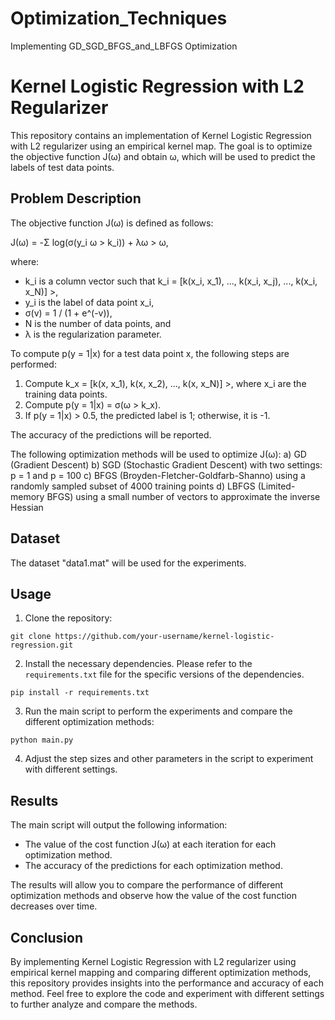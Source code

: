 # Optimization_Techniques
Implementing  GD_SGD_BFGS_and_LBFGS Optimization


# Kernel Logistic Regression with L2 Regularizer

This repository contains an implementation of Kernel Logistic Regression with L2 regularizer using an empirical kernel map. The goal is to optimize the objective function J(ω) and obtain ω, which will be used to predict the labels of test data points.

## Problem Description

The objective function J(ω) is defined as follows:

J(ω) = -Σ log(σ(y_i ω > k_i)) + λω > ω,

where:
- k_i is a column vector such that k_i = [k(x_i, x_1), ..., k(x_i, x_j), ..., k(x_i, x_N)] >,
- y_i is the label of data point x_i,
- σ(v) = 1 / (1 + e^(-v)),
- N is the number of data points, and
- λ is the regularization parameter.

To compute p(y = 1|x) for a test data point x, the following steps are performed:
1. Compute k_x = [k(x, x_1), k(x, x_2), ..., k(x, x_N)] >, where x_i are the training data points.
2. Compute p(y = 1|x) = σ(ω > k_x).
3. If p(y = 1|x) > 0.5, the predicted label is 1; otherwise, it is -1.

The accuracy of the predictions will be reported.

The following optimization methods will be used to optimize J(ω):
a) GD (Gradient Descent)
b) SGD (Stochastic Gradient Descent) with two settings: p = 1 and p = 100
c) BFGS (Broyden-Fletcher-Goldfarb-Shanno) using a randomly sampled subset of 4000 training points
d) LBFGS (Limited-memory BFGS) using a small number of vectors to approximate the inverse Hessian

## Dataset

The dataset "data1.mat" will be used for the experiments.

## Usage

1. Clone the repository:

```
git clone https://github.com/your-username/kernel-logistic-regression.git
```

2. Install the necessary dependencies. Please refer to the `requirements.txt` file for the specific versions of the dependencies.

```
pip install -r requirements.txt
```

3. Run the main script to perform the experiments and compare the different optimization methods:

```
python main.py
```

4. Adjust the step sizes and other parameters in the script to experiment with different settings.

## Results

The main script will output the following information:
- The value of the cost function J(ω) at each iteration for each optimization method.
- The accuracy of the predictions for each optimization method.

The results will allow you to compare the performance of different optimization methods and observe how the value of the cost function decreases over time.

## Conclusion

By implementing Kernel Logistic Regression with L2 regularizer using empirical kernel mapping and comparing different optimization methods, this repository provides insights into the performance and accuracy of each method. Feel free to explore the code and experiment with different settings to further analyze and compare the methods.
